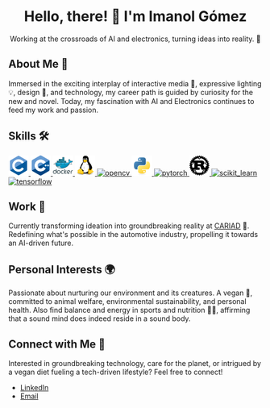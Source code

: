 <h1 align="center">Hello, there! 👋 I'm Imanol Gómez</h1>
<p align="center">Working at the crossroads of AI and electronics, turning ideas into reality. 🚀</p>

## About Me 📝

Immersed in the exciting interplay of interactive media 🎥, expressive lighting💡, design 🎨, and technology, my career path is guided by curiosity for the new and novel. Today, my fascination with AI and Electronics continues to feed my work and passion.

## Skills 🛠️
<p align="left"> <a href="https://www.cprogramming.com/" target="_blank" rel="noreferrer"> <img src="https://raw.githubusercontent.com/devicons/devicon/master/icons/c/c-original.svg" alt="c" width="40" height="40"/> </a> <a href="https://www.w3schools.com/cpp/" target="_blank" rel="noreferrer"> <img src="https://raw.githubusercontent.com/devicons/devicon/master/icons/cplusplus/cplusplus-original.svg" alt="cplusplus" width="40" height="40"/> </a> <a href="https://www.docker.com/" target="_blank" rel="noreferrer"> <img src="https://raw.githubusercontent.com/devicons/devicon/master/icons/docker/docker-original-wordmark.svg" alt="docker" width="40" height="40"/> </a> <a href="https://www.linux.org/" target="_blank" rel="noreferrer"> <img src="https://raw.githubusercontent.com/devicons/devicon/master/icons/linux/linux-original.svg" alt="linux" width="40" height="40"/> </a> <a href="https://opencv.org/" target="_blank" rel="noreferrer"> <img src="https://www.vectorlogo.zone/logos/opencv/opencv-icon.svg" alt="opencv" width="40" height="40"/> </a> <a href="https://www.python.org" target="_blank" rel="noreferrer"> <img src="https://raw.githubusercontent.com/devicons/devicon/master/icons/python/python-original.svg" alt="python" width="40" height="40"/> </a> <a href="https://pytorch.org/" target="_blank" rel="noreferrer"> <img src="https://www.vectorlogo.zone/logos/pytorch/pytorch-icon.svg" alt="pytorch" width="40" height="40"/> </a> <a href="https://www.rust-lang.org" target="_blank" rel="noreferrer"> <img src="https://raw.githubusercontent.com/devicons/devicon/master/icons/rust/rust-plain.svg" alt="rust" width="40" height="40"/> </a> <a href="https://scikit-learn.org/" target="_blank" rel="noreferrer"> <img src="https://upload.wikimedia.org/wikipedia/commons/0/05/Scikit_learn_logo_small.svg" alt="scikit_learn" width="40" height="40"/> </a> <a href="https://www.tensorflow.org" target="_blank" rel="noreferrer"> <img src="https://www.vectorlogo.zone/logos/tensorflow/tensorflow-icon.svg" alt="tensorflow" width="40" height="40"/> </a> </p>


## Work 💼

Currently transforming ideation into groundbreaking reality at [CARIAD](https://cariad.technology/) 🚗. Redefining what's possible in the automotive industry, propelling it towards an AI-driven future.

## Personal Interests 🌍

Passionate about nurturing our environment and its creatures. A vegan 🌱, committed to animal welfare, environmental sustainability, and personal health. Also find balance and energy in sports and nutrition 🏋️‍♂️, affirming that a sound mind does indeed reside in a sound body.

## Connect with Me 🤝

Interested in groundbreaking technology, care for the planet, or intrigued by a vegan diet fueling a tech-driven lifestyle? Feel free to connect!

- [LinkedIn](https://www.linkedin.com/in/imanolgo/)
- [Email](mailto:imanol@steinergomez.com)

